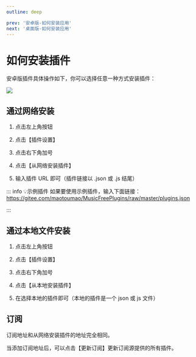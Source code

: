 ```yaml
---
outline: deep

prev: '安卓版-如何安装应用'
next: '桌面版-如何安装应用'
---
```


# 如何安装插件

安卓版插件具体操作如下，你可以选择任意一种方式安装插件：

![](/public/img/mobile-install-plugin.png)

## 通过网络安装

1. 点击左上角按钮

2. 点击【插件设置】

3. 点击右下角加号

4. 点击【从网络安装插件】

5. 输入插件 URL 即可（插件链接以 .json 或 .js 结尾）

::: info 💡示例插件
如果要使用示例插件，输入下面链接：
https://gitee.com/maotoumao/MusicFreePlugins/raw/master/plugins.json

:::

## 通过本地文件安装

1. 点击左上角按钮
 
2. 点击【插件设置】

3. 点击右下角加号

4. 点击【从本地安装插件】

5. 在选择本地的插件即可（本地的插件是一个 json 或 js 文件）


## 订阅

订阅地址和从网络安装插件的地址完全相同。

当添加订阅地址后，可以点击【更新订阅】更新订阅源提供的所有插件。